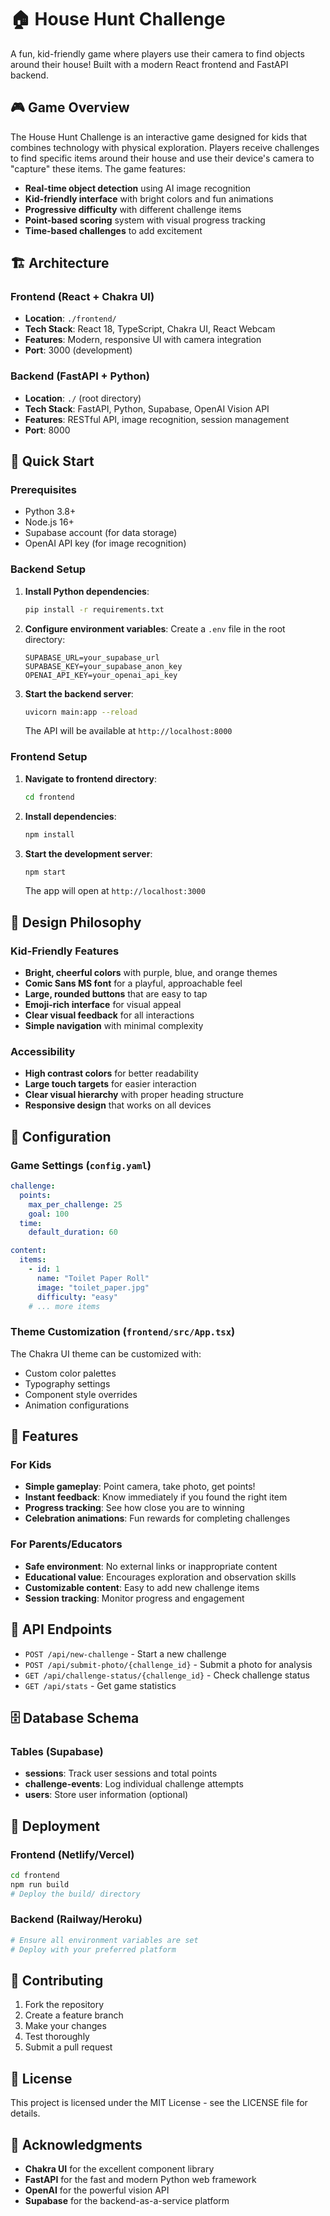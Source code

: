 # 🏠 House Hunt Challenge

A fun, kid-friendly game where players use their camera to find objects around their house! Built with a modern React frontend and FastAPI backend.

## 🎮 Game Overview

The House Hunt Challenge is an interactive game designed for kids that combines technology with physical exploration. Players receive challenges to find specific items around their house and use their device's camera to "capture" these items. The game features:

- **Real-time object detection** using AI image recognition
- **Kid-friendly interface** with bright colors and fun animations
- **Progressive difficulty** with different challenge items
- **Point-based scoring** system with visual progress tracking
- **Time-based challenges** to add excitement

## 🏗️ Architecture

### Frontend (React + Chakra UI)
- **Location**: `./frontend/`
- **Tech Stack**: React 18, TypeScript, Chakra UI, React Webcam
- **Features**: Modern, responsive UI with camera integration
- **Port**: 3000 (development)

### Backend (FastAPI + Python)
- **Location**: `./` (root directory)
- **Tech Stack**: FastAPI, Python, Supabase, OpenAI Vision API
- **Features**: RESTful API, image recognition, session management
- **Port**: 8000

## 🚀 Quick Start

### Prerequisites
- Python 3.8+
- Node.js 16+
- Supabase account (for data storage)
- OpenAI API key (for image recognition)

### Backend Setup

1. **Install Python dependencies**:
   ```bash
   pip install -r requirements.txt
   ```

2. **Configure environment variables**:
   Create a `.env` file in the root directory:
   ```env
   SUPABASE_URL=your_supabase_url
   SUPABASE_KEY=your_supabase_anon_key
   OPENAI_API_KEY=your_openai_api_key
   ```

3. **Start the backend server**:
   ```bash
   uvicorn main:app --reload
   ```
   The API will be available at `http://localhost:8000`

### Frontend Setup

1. **Navigate to frontend directory**:
   ```bash
   cd frontend
   ```

2. **Install dependencies**:
   ```bash
   npm install
   ```

3. **Start the development server**:
   ```bash
   npm start
   ```
   The app will open at `http://localhost:3000`

## 🎨 Design Philosophy

### Kid-Friendly Features
- **Bright, cheerful colors** with purple, blue, and orange themes
- **Comic Sans MS font** for a playful, approachable feel
- **Large, rounded buttons** that are easy to tap
- **Emoji-rich interface** for visual appeal
- **Clear visual feedback** for all interactions
- **Simple navigation** with minimal complexity

### Accessibility
- **High contrast colors** for better readability
- **Large touch targets** for easier interaction
- **Clear visual hierarchy** with proper heading structure
- **Responsive design** that works on all devices

## 🔧 Configuration

### Game Settings (`config.yaml`)
```yaml
challenge:
  points:
    max_per_challenge: 25
    goal: 100
  time:
    default_duration: 60

content:
  items:
    - id: 1
      name: "Toilet Paper Roll"
      image: "toilet_paper.jpg"
      difficulty: "easy"
    # ... more items
```

### Theme Customization (`frontend/src/App.tsx`)
The Chakra UI theme can be customized with:
- Custom color palettes
- Typography settings
- Component style overrides
- Animation configurations

## 📱 Features

### For Kids
- **Simple gameplay**: Point camera, take photo, get points!
- **Instant feedback**: Know immediately if you found the right item
- **Progress tracking**: See how close you are to winning
- **Celebration animations**: Fun rewards for completing challenges

### For Parents/Educators
- **Safe environment**: No external links or inappropriate content
- **Educational value**: Encourages exploration and observation skills
- **Customizable content**: Easy to add new challenge items
- **Session tracking**: Monitor progress and engagement

## 🔌 API Endpoints

- `POST /api/new-challenge` - Start a new challenge
- `POST /api/submit-photo/{challenge_id}` - Submit a photo for analysis
- `GET /api/challenge-status/{challenge_id}` - Check challenge status
- `GET /api/stats` - Get game statistics

## 🗄️ Database Schema

### Tables (Supabase)
- **sessions**: Track user sessions and total points
- **challenge-events**: Log individual challenge attempts
- **users**: Store user information (optional)

## 🚀 Deployment

### Frontend (Netlify/Vercel)
```bash
cd frontend
npm run build
# Deploy the build/ directory
```

### Backend (Railway/Heroku)
```bash
# Ensure all environment variables are set
# Deploy with your preferred platform
```

## 🤝 Contributing

1. Fork the repository
2. Create a feature branch
3. Make your changes
4. Test thoroughly
5. Submit a pull request

## 📄 License

This project is licensed under the MIT License - see the LICENSE file for details.

## 🙏 Acknowledgments

- **Chakra UI** for the excellent component library
- **FastAPI** for the fast and modern Python web framework
- **OpenAI** for the powerful vision API
- **Supabase** for the backend-as-a-service platform